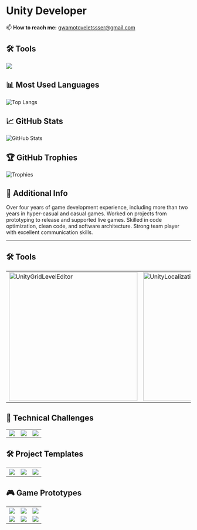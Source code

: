 # Unity Developer

📫 **How to reach me:** [gwamotoveletssser@gmail.com](mailto:gwamotoveletssser@gmail.com)

## 🛠 Tools
<p align="left">
  <img src="https://skillicons.dev/icons?i=unity,arduino,cpp,c,cs,git,ps,unreal" />
</p>

## 📊 Most Used Languages
![Top Langs](https://github-readme-stats.vercel.app/api/top-langs/?username=SinlessDevil&layout=compact&theme=dark)

## 📈 GitHub Stats
![GitHub Stats](https://github-readme-stats.vercel.app/api?username=SinlessDevil&show_icons=true&theme=dark)

## 🏆 GitHub Trophies
![Trophies](https://github-profile-trophy.vercel.app/?username=SinlessDevil&theme=dark&no-frame=true&row=1)

## 📜 Additional Info
Over four years of game development experience, including more than two years in
hyper-casual and casual games. Worked on projects from prototyping to release and
supported live games. Skilled in code optimization, clean code, and software architecture.
Strong team player with excellent communication skills.

---

## 🛠 Tools

<table>
  <tr>
    <td>
      <a href="https://github.com/SinlessDevil/UnityGridLevelEditor">
        <img
          src="https://github-readme-stats.vercel.app/api/pin/?username=SinlessDevil&repo=UnityGridLevelEditor&theme=dark&show_owner=true"
          width="350"
          alt="UnityGridLevelEditor"
        />
      </a>
    </td>
    <td>
      <a href="https://github.com/SinlessDevil/UnityLocalizationEditor">
        <img
          src="https://github-readme-stats.vercel.app/api/pin/?username=SinlessDevil&repo=UnityLocalizationEditor&theme=dark&show_owner=true"
          width="350"
          alt="UnityLocalizationEditor"
        />
      </a>
    </td>
    <td>
      <a href="https://github.com/SinlessDevil/SaveSystemToolkit">
        <img
          src="https://github-readme-stats.vercel.app/api/pin/?username=SinlessDevil&repo=SaveSystemToolkit&theme=dark&show_owner=true"
          width="350"
          alt="SaveSystemToolkit"
        />
      </a>
    </td>
  </tr>
</table>

## 🎯 Technical Challenges

<table>
  <tr>
    <td>
      <a href="https://github.com/SinlessDevil/Test_task_PizzaDelivery">
        <img src="https://github-readme-stats.vercel.app/api/pin/?username=SinlessDevil&repo=Test_task_PizzaDelivery&theme=dark&show_owner=true" />
      </a>
    </td>
    <td>
      <a href="https://github.com/SinlessDevil/Test_Task_Shot_Ball">
        <img src="https://github-readme-stats.vercel.app/api/pin/?username=SinlessDevil&repo=Test_Task_Shot_Ball&theme=dark&show_owner=true" />
      </a>
    </td>
    <td>
      <a href="https://github.com/SinlessDevil/Test_Task_Catch_Fruit">
        <img src="https://github-readme-stats.vercel.app/api/pin/?username=SinlessDevil&repo=Test_Task_Catch_Fruit&theme=dark&show_owner=true" />
      </a>
    </td>
  </tr>
</table>

## 🛠️ Project Templates

<table>
  <tr>
    <td align="center">
      <a href="https://github.com/SinlessDevil/Addressable_Template">
        <img src="https://github-readme-stats.vercel.app/api/pin/?username=SinlessDevil&repo=Addressable_Template&theme=dark" />
      </a>
    </td>
    <td align="center">
      <a href="https://github.com/SinlessDevil/Ecs_Template">
        <img src="https://github-readme-stats.vercel.app/api/pin/?username=SinlessDevil&repo=Ecs_Template&theme=dark" />
      </a>
    </td>
    <td align="center">
      <a href="https://github.com/SinlessDevil/Zenject_Template">
        <img src="https://github-readme-stats.vercel.app/api/pin/?username=SinlessDevil&repo=Zenject_Template&theme=dark" />
      </a>
    </td>
  </tr>
</table>

## 🎮 Game Prototypes

<table>
  <tr>
    <td align="center">
      <a href="https://github.com/SinlessDevil/Inventory_Tetris">
        <img src="https://github-readme-stats.vercel.app/api/pin/?username=SinlessDevil&repo=Inventory_Tetris&theme=dark" />
      </a>
    </td>
    <td align="center">
      <a href="https://github.com/SinlessDevil/Pokemon_Tactical_Role_Play">
        <img src="https://github-readme-stats.vercel.app/api/pin/?username=SinlessDevil&repo=Pokemon_Tactical_Role_Play&theme=dark" />
      </a>
    </td>
    <td align="center">
      <a href="https://github.com/SinlessDevil/Marine_State_io">
        <img src="https://github-readme-stats.vercel.app/api/pin/?username=SinlessDevil&repo=Marine_State_io&theme=dark" />
      </a>
    </td>
  </tr>
  <tr>
    <td align="center">
      <a href="https://github.com/SinlessDevil/Casual_Games_Collection">
        <img src="https://github-readme-stats.vercel.app/api/pin/?username=SinlessDevil&repo=Casual_Games_Collection&theme=dark" />
      </a>
    </td>
    <td align="center">
      <a href="https://github.com/SinlessDevil/Endless_Runner">
        <img src="https://github-readme-stats.vercel.app/api/pin/?username=SinlessDevil&repo=Endless_Runner&theme=dark" />
      </a>
    </td>
    <td align="center">
      <a href="https://github.com/SinlessDevil/Tuto_Ball_Blast_Clone">
        <img src="https://github-readme-stats.vercel.app/api/pin/?username=SinlessDevil&repo=Tuto_Ball_Blast_Clone&theme=dark" />
      </a>
    </td>
  </tr>
</table>
